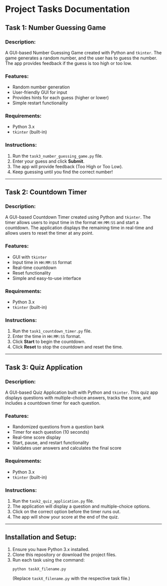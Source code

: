 # Project Tasks Documentation

## Task 1: Number Guessing Game
### Description:
A GUI-based Number Guessing Game created with Python and `tkinter`. The game generates a random number, and the user has to guess the number. The app provides feedback if the guess is too high or too low.

### Features:
- Random number generation
- User-friendly GUI for input
- Provides hints for each guess (higher or lower)
- Simple restart functionality

### Requirements:
- Python 3.x
- `tkinter` (built-in)

### Instructions:
1. Run the `task3_number_guessing_game.py` file.
2. Enter your guess and click **Submit**.
3. The app will provide feedback (Too High or Too Low).
4. Keep guessing until you find the correct number!

---

## Task 2: Countdown Timer
### Description:
A GUI-based Countdown Timer created using Python and `tkinter`. The timer allows users to input time in the format `HH:MM:SS` and start a countdown. The application displays the remaining time in real-time and allows users to reset the timer at any point.

### Features:
- GUI with `tkinter`
- Input time in `HH:MM:SS` format
- Real-time countdown
- Reset functionality
- Simple and easy-to-use interface

### Requirements:
- Python 3.x
- `tkinter` (built-in)

### Instructions:
1. Run the `task1_countdown_timer.py` file.
2. Enter the time in `HH:MM:SS` format.
3. Click **Start** to begin the countdown.
4. Click **Reset** to stop the countdown and reset the time.

---

## Task 3: Quiz Application
### Description:
A GUI-based Quiz Application built with Python and `tkinter`. This quiz app displays questions with multiple-choice answers, tracks the score, and includes a countdown timer for each question.

### Features:
- Randomized questions from a question bank
- Timer for each question (10 seconds)
- Real-time score display
- Start, pause, and restart functionality
- Validates user answers and calculates the final score

### Requirements:
- Python 3.x
- `tkinter` (built-in)

### Instructions:
1. Run the `task2_quiz_application.py` file.
2. The application will display a question and multiple-choice options.
3. Click on the correct option before the timer runs out.
4. The app will show your score at the end of the quiz.

---


## Installation and Setup:
1. Ensure you have Python 3.x installed.
2. Clone this repository or download the project files.
3. Run each task using the command:
    ```
    python taskX_filename.py
    ```
   (Replace `taskX_filename.py` with the respective task file.)

